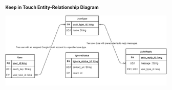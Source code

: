 #### Keep in Touch Entity-Relationship Diagram
[![Entity-Relationship Diagram](../img/thirdKitERD.png)](../pdf/thirdKitERD.pdf "Redirect to ERD as PDF")